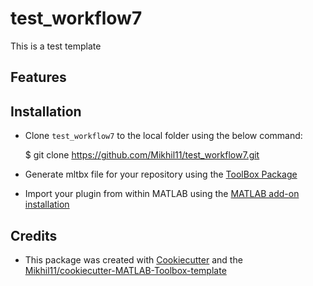 # test_workflow7

This is a test template

## Features
<!-- include dependent.md -->

## Installation
* Clone `test_workflow7` to the local folder using the below command:

    $ git clone https://github.com/Mikhil11/test_workflow7.git
    
* Generate mltbx file for your repository using the [ToolBox Package][5]
* Import your plugin from within MATLAB using the [MATLAB add-on installation][4]


## Credits
* This package was created with [Cookiecutter](https://github.com/audreyr/cookiecutter) and the [Mikhil11/cookiecutter-MATLAB-Toolbox-template](https://github.com/Mikhil11/cookiecutter-MATLAB-Toolbox-template)

[4]: https://in.mathworks.com/help/matlab/ref/matlab.addons.install.html
[5]: https://in.mathworks.com/help/matlab/matlab_prog/create-and-share-custom-matlab-toolboxes.html
